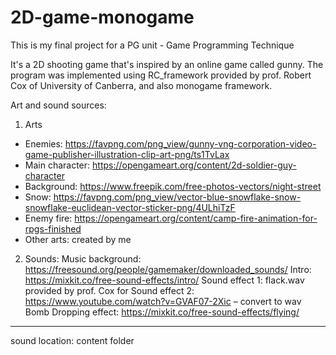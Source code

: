 # 2D-game-monogame

This is my final project for a PG unit - Game Programming Technique

It's a 2D shooting game that's inspired by an online game called gunny. The program was implemented using RC_framework provided by prof. Robert Cox of University of Canberra, and also monogame framework.

Art and sound sources:
1.	Arts
-	Enemies: https://favpng.com/png_view/gunny-vng-corporation-video-game-publisher-illustration-clip-art-png/ts1TvLax
-	Main character: https://opengameart.org/content/2d-soldier-guy-character
-	Background: https://www.freepik.com/free-photos-vectors/night-street 
-	Snow: https://favpng.com/png_view/vector-blue-snowflake-snow-snowflake-euclidean-vector-sticker-png/4ULhiTzF 
-	Enemy fire: https://opengameart.org/content/camp-fire-animation-for-rpgs-finished
-	Other arts: created by me
2.	Sounds:
Music background: https://freesound.org/people/gamemaker/downloaded_sounds/
Intro: https://mixkit.co/free-sound-effects/intro/
Sound effect 1: flack.wav provided by prof. Cox for
Sound effect 2: https://www.youtube.com/watch?v=GVAF07-2Xic – convert to wav
Bomb Dropping effect: https://mixkit.co/free-sound-effects/flying/

---------------------------------------------------------------------------------------------------------------------

sound location: content folder
